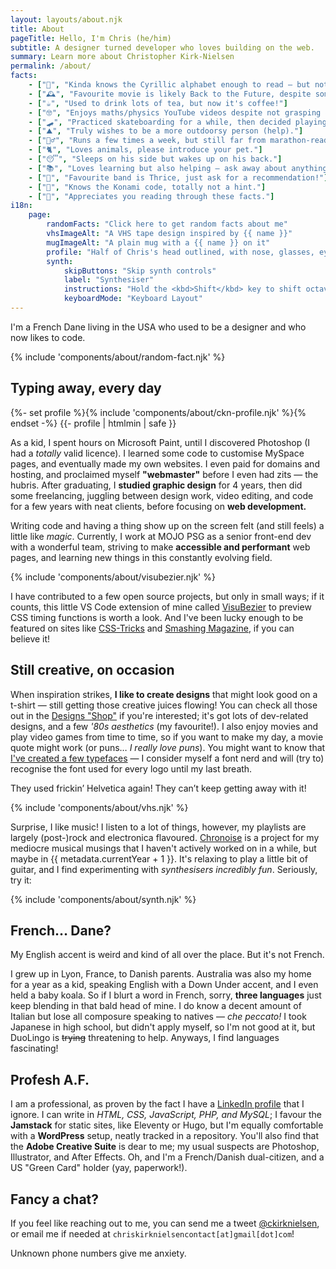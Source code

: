 ```yaml
---
layout: layouts/about.njk
title: About
pageTitle: Hello, I'm Chris (he/him)
subtitle: A designer turned developer who loves building on the web.
summary: Learn more about Christopher Kirk-Nielsen
permalink: /about/
facts:
    - ["👀", "Kinda knows the Cyrillic alphabet enough to read — but not understand — sentences."]
    - ["🕰", "Favourite movie is likely Back to the Future, despite some… problematic things."]
    - ["☕️", "Used to drink lots of tea, but now it's coffee!"]
    - ["🤓", "Enjoys maths/physics YouTube videos despite not grasping everything."]
    - ["🛹", "Practiced skateboarding for a while, then decided playing Tony Hawk was safer."]
    - ["⛰", "Truly wishes to be a more outdoorsy person (help)."]
    - ["🏃‍♂️", "Runs a few times a week, but still far from marathon-ready."]
    - ["🐈", "Loves animals, please introduce your pet."]
    - ["😴", "Sleeps on his side but wakes up on his back."]
    - ["📚", "Loves learning but also helping — ask away about anything!"]
    - ["🎸", "Favourite band is Thrice, just ask for a recommendation!"]
    - ["👾", "Knows the Konami code, totally not a hint."]
    - ["💜", "Appreciates you reading through these facts."]
i18n:
    page:
        randomFacts: "Click here to get random facts about me"
        vhsImageAlt: "A VHS tape design inspired by {{ name }}"
        mugImageAlt: "A plain mug with a {{ name }} on it"
        profile: "Half of Chris's head outlined, with nose, glasses, eyebrows and beard drawn"
        synth:
            skipButtons: "Skip synth controls"
            label: "Synthesiser"
            instructions: "Hold the <kbd>Shift</kbd> key to shift octaves"
            keyboardMode: "Keyboard Layout"
---
```


<p class="u-fontWeight-bold">I'm a <span class="about-country" data-flag="🇫🇷" data-icon="🥖">French</span> <span class="about-country" data-flag="🇩🇰" data-icon="🧜‍♀️">Dane</span> living in the <span class="about-country" data-flag="🇺🇸" data-icon="🏈">USA</span> who used to be a designer and who now likes to code.</p>

{% include 'components/about/random-fact.njk' %}


## Typing away, every day

<div class="about-first">
{%- set profile %}{% include 'components/about/ckn-profile.njk' %}{% endset -%}
{{- profile | htmlmin | safe }}

As a kid, I spent hours on Microsoft Paint, until I discovered Photoshop (I had a *totally* valid licence). I learned some code to customise MySpace pages, and eventually made my own websites. I even paid for domains and hosting, and proclaimed myself **"webmaster"** before I even had zits — the hubris. After graduating, I **studied graphic design** for 4 years, then did some freelancing, juggling between design work, video editing, and code for a few years with neat clients, before focusing on **web development.**

</div>

Writing code and having a thing show up on the screen felt (and still feels) a little like <em class="about-emoji" data-emoji="✨">magic</em>. Currently, I work at MOJO PSG as a senior front-end dev with a wonderful team, striving to make **accessible and performant** web pages, and learning new things in this constantly evolving field.

{% include 'components/about/visubezier.njk' %}

<p data-about="opensource">
I have contributed to a few open source projects, but only in small ways; if it counts, this little VS Code extension of mine called <a href="https://marketplace.visualstudio.com/items?itemName=chriskirknielsen.visubezier">VisuBezier</a> to preview CSS timing functions is worth a look. And I've been lucky enough to be featured on sites like <a href="https://css-tricks.com/author/chriskirknielsen/">CSS-Tricks</a> and <a href="https://www.smashingmagazine.com/author/chriskirknielsen/">Smashing Magazine</a>, if you can believe it!
</p>

## Still creative, on occasion

<p data-about="creative">
When inspiration strikes, <strong>I like to create designs</strong> that might look good on a t-shirt — still getting those creative juices flowing! You can check all those out in the <a href="/designs/">Designs "Shop"</a> if you're interested; it's got lots of dev-related designs, and a few <em class="about-emoji" data-emoji="🌴">'80s aesthetics</em> (my favourite!). I also enjoy movies and play video games from time to time, so if you want to make my day, a movie quote might work (or puns… <em>I really love puns</em>). You might want to know that <a href="/fonts/">I've created a few typefaces</a> — I consider myself a font nerd and will (try to) recognise the font used for every logo until my last breath.
</p>

<p class="about-quotebox">They used frickin’ Helvetica again! They can’t keep getting away with it!</p>

{% include 'components/about/vhs.njk' %}

Surprise, I like music! I listen to a lot of things, however, my playlists are largely (post-)rock and electronica flavoured. [Chronoise](https://chronoise.com) is a project for my mediocre musical musings that I haven't actively worked on in a while, but maybe in {{ metadata.currentYear + 1 }}. It's relaxing to play a little bit of guitar, and I find experimenting with *synthesisers incredibly fun*. <span class="nojs-hidden">Seriously, try it:</span>

{% include 'components/about/synth.njk' %}

## French… Dane?

<p class="about-quotebox" data-about="personal">My English accent is weird and kind of all over the place. But it's not French.</p>

<p>
I grew up in Lyon, France, to Danish parents. Australia was also my home for a year as a kid, speaking English with a Down Under accent, and I even held a baby koala. So if I blurt a word in French, sorry, <strong>three languages</strong> just keep blending in that bald head of mine. I do know a decent amount of Italian but lose all composure speaking to natives — <em lang="it" class="about-emoji" data-emoji="🤌">che peccato!</em> I took Japanese in high school, but didn't apply myself, so I'm not good at it, but DuoLingo is <del>trying</del> threatening to help. Anyways, I find languages fascinating!
</p>

## Profesh A.F.

I am a professional, as proven by the fact I have a [LinkedIn profile](https://www.linkedin.com/in/chriskirknielsen/) that I ignore. I can write in *HTML, CSS, JavaScript, PHP, and MySQL*; I favour the **Jamstack** for static sites, like Eleventy or Hugo, but I'm equally comfortable with a **WordPress** setup, neatly tracked in a repository. You'll also find that the **Adobe Creative Suite** is dear to me; my usual suspects are Photoshop, Illustrator, and After Effects. Oh, and I'm a French/Danish dual-citizen, and a US "Green Card" holder (yay, paperwork!).

## Fancy a chat?

<p data-about="contact">
If you feel like reaching out to me, you can send me a tweet <a href="https://twitter.com/ckirknielsen">@ckirknielsen</a>, or email me if needed at <code>chriskirknielsen<wbr><span class="visually-hidden" aria-hidden="true" style="user-select:none;">contact</span>[at]gmail[dot]com</code>!
</p>

<p class="about-quotebox">Unknown phone numbers give me anxiety.</p>
